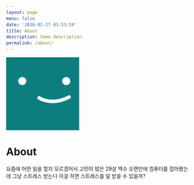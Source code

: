 ```yaml
---
layout: page
menu: false
date: '2020-02-27 01:53:59'
title: About
description: Some description.
permalink: /about/
---
```


<img class="img-rounded" src="/assets/img/uploads/profile.png" alt="Thomas A. Anderson" width="200">

# About

요즘에 어떤 일을 할지 모르겠어서 고민이 많은 29살 백수
오랜만에 컴퓨터를 잡아봤는데 그냥 스트레스 받는다 
이걸 하면 스트레스를 덜 받을 수 있을까?

